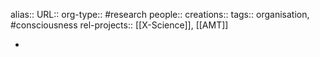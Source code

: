 alias::
URL::
org-type:: #research 
people::
creations:: 
tags:: organisation, #consciousness 
rel-projects:: [[X-Science]], [[AMT]] 



-
